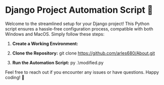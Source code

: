 # Django Project Automation Script 🚀

Welcome to the streamlined setup for your Django project! This Python script ensures a hassle-free configuration process, compatible with both Windows and MacOS. Simply follow these steps:

1. **Create a Working Environment:**

2. **Clone the Repository:**
     git clone https://github.com/arles680/About.git

3. **Run the Automation Script:**
   py .\modified.py

Feel free to reach out if you encounter any issues or have questions. Happy coding! 🌟

